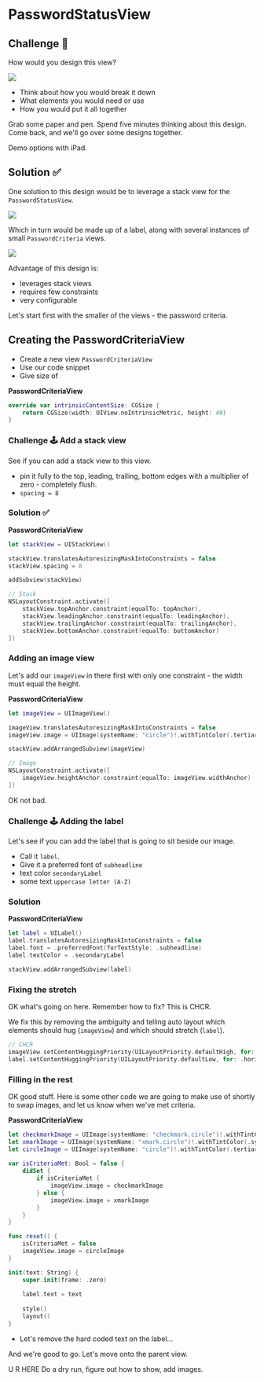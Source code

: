 # PasswordStatusView

## Challenge 🎨

How would you design this view?

![](images/0.png)

- Think about how you would break it down
- What elements you would need or use
- How you would put it all together

Grab some paper and pen. Spend five minutes thinking about this design. Come back, and we'll go over some designs together.

Demo options with iPad.

## Solution ✅

One solution to this design would be to leverage a stack view for the `PasswordStatusView`.

![](images/1.png)

Which in turn would be made up of a label, along with several instances of small `PasswordCriteria` views.

![](images/2.png)

Advantage of this design is:

- leverages stack views
- requires few constraints
- very configurable

Let's start first with the smaller of the views - the password criteria.

## Creating the PasswordCriteriaView

- Create a new view `PasswordCriteriaView`
- Use our code snippet
- Give size of

**PasswordCriteriaView**

```swift
override var intrinsicContentSize: CGSize {
    return CGSize(width: UIView.noIntrinsicMetric, height: 40)
}
```

### Challenge 🕹 Add a stack view

See if you can add a stack view to this view.

- pin it fully to the top, leading, trailing, bottom edges with a multiplier of zero - completely flush.
- `spacing = 8`

### Solution ✅

**PasswordCriteriaView**

```swift
let stackView = UIStackView()

stackView.translatesAutoresizingMaskIntoConstraints = false
stackView.spacing = 8

addSubview(stackView)

// Stack
NSLayoutConstraint.activate([
    stackView.topAnchor.constraint(equalTo: topAnchor),
    stackView.leadingAnchor.constraint(equalTo: leadingAnchor),
    stackView.trailingAnchor.constraint(equalTo: trailingAnchor),
    stackView.bottomAnchor.constraint(equalTo: bottomAnchor)
])

```

### Adding an image view

Let's add our `imageView` in there first with only one constraint - the width must equal the height.

**PasswordCriteriaView**

```swift
let imageView = UIImageView()

imageView.translatesAutoresizingMaskIntoConstraints = false
imageView.image = UIImage(systemName: "circle")!.withTintColor(.tertiaryLabel, renderingMode: .alwaysOriginal)

stackView.addArrangedSubview(imageView)

// Image
NSLayoutConstraint.activate([
    imageView.heightAnchor.constraint(equalTo: imageView.widthAnchor)
])
```

OK not bad.

### Challenge 🕹 Adding the label

Let's see if you can add the label that is going to sit beside our image.

- Call it `label`.
- Give it a preferred font of `subheadline`
- text color `secondaryLabel`
- some text `uppercase letter (A-Z)`

### Solution

**PasswordCriteriaView**

```swift
let label = UILabel()
label.translatesAutoresizingMaskIntoConstraints = false
label.font = .preferredFont(forTextStyle: .subheadline)
label.textColor = .secondaryLabel

stackView.addArrangedSubview(label)
```

### Fixing the stretch

OK what's going on here. Remember how to fix? This is CHCR.

We fix this by removing the ambiguity and telling auto layout which elements should hug (`imageView`) and which should stretch (`label`).

```swift
// CHCR
imageView.setContentHuggingPriority(UILayoutPriority.defaultHigh, for: .horizontal)
label.setContentHuggingPriority(UILayoutPriority.defaultLow, for: .horizontal)
```

### Filling in the rest

OK good stuff. Here is some other code we are going to make use of shortly to swap images, and let us know when we've met criteria.

**PasswordCriteriaView**

```swift
let checkmarkImage = UIImage(systemName: "checkmark.circle")!.withTintColor(.systemGreen, renderingMode: .alwaysOriginal)
let xmarkImage = UIImage(systemName: "xmark.circle")!.withTintColor(.systemRed, renderingMode: .alwaysOriginal)
let circleImage = UIImage(systemName: "circle")!.withTintColor(.tertiaryLabel, renderingMode: .alwaysOriginal)
    
var isCriteriaMet: Bool = false {
    didSet {
        if isCriteriaMet {
            imageView.image = checkmarkImage
        } else {
            imageView.image = xmarkImage
        }
    }
}

func reset() {
    isCriteriaMet = false
    imageView.image = circleImage
}

init(text: String) {
    super.init(frame: .zero)
    
    label.text = text
    
    style()
    layout()
}
```

- Let's remove the hard coded text on the label...

And we're good to go. Let's move onto the parent view.

U R HERE Do a dry run, figure out how to show, add images.
